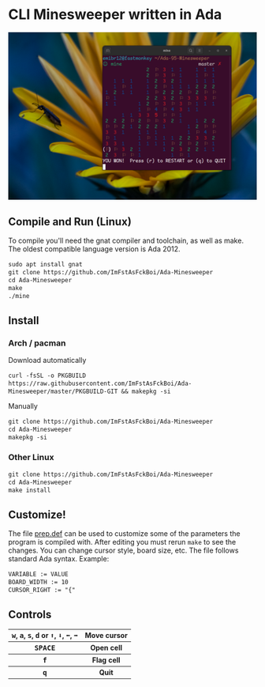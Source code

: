 # CLI Minesweeper written in Ada

![Image of program](./example.png)

## Compile and Run (Linux)
To compile you'll need the gnat compiler and toolchain, as well as make. The oldest compatible language version is Ada 2012.
```shell
sudo apt install gnat
git clone https://github.com/ImFstAsFckBoi/Ada-Minesweeper
cd Ada-Minesweeper
make
./mine
```

## Install

### Arch / pacman
Download automatically
```shell
curl -fsSL -o PKGBUILD https://raw.githubusercontent.com/ImFstAsFckBoi/Ada-Minesweeper/master/PKGBUILD-GIT && makepkg -si
```
Manually
```shell
git clone https://github.com/ImFstAsFckBoi/Ada-Minesweeper
cd Ada-Minesweeper
makepkg -si
```
### Other Linux
```shell
git clone https://github.com/ImFstAsFckBoi/Ada-Minesweeper
cd Ada-Minesweeper
make install
```

## Customize!
The file [prep.def](src/prep.def) can be used to customize some of the parameters the program is compiled with. After editing you must rerun `make` to see the changes. You can change cursor style, board size, etc. The file follows standard Ada syntax. Example:
```shell
VARIABLE := VALUE
BOARD_WIDTH := 10
CURSOR_RIGHT := "{"
```



## Controls
<table>
    <tr>
        <th>
            <kbd>w</kbd>, <kbd>a</kbd>, <kbd>s</kbd>, <kbd>d</kbd>
            or
            <kbd>⬆️</kbd>, <kbd>⬇️</kbd>, <kbd>⬅️</kbd>, <kbd>➡️</kbd>
        </th>
        <th>Move cursor</th>
    </tr>
     <tr>
        <th><kbd>SPACE</kbd></th>
        <th>Open cell</th>
    </tr>
     <tr>
        <th><kbd>f</kbd></th>
        <th>Flag cell</th>
    </tr>
     <tr>
        <th><kbd>q</kbd></th>
        <th>Quit</th>
    </tr>
</table>
